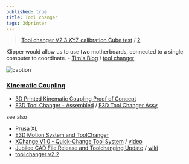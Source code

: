```yaml
---
published: true
title: Tool changer
tags: 3dprinter
---
```

> [Tool changer V2 3 XYZ calibration Cube test](https://www.youtube.com/watch?v=ijRjTuI_AzM) / [2](https://www.youtube.com/watch?v=QW5Lyx8fMO0)

Klipper would allow us to use two motherboards, connected to a single computer to coordinate. - [Tim's Blog](https://tbnk.nl/posts/klipper-upgrade/) / [tool changer](https://tbnk.nl/posts/3d-printer-tool-changer/)

![caption](https://tbnk.nl/img/klipper/new-setup.png)

### [Kinematic Coupling](https://en.wikipedia.org/wiki/Kinematic_coupling)

- [3D Printed Kinematic Coupling Proof of Concept](https://www.youtube.com/watch?v=cfSHss5j5KU)
- [E3D Tool Changer - Assembled](https://www.thingiverse.com/thing:3880296) / [E3D Tool Changer Assy](https://www.thingiverse.com/thing:3714961)

see also
- [Prusa XL](https://www.prusa3d.com/product/original-prusa-xl-2/)
- [E3D Motion System and ToolChanger](https://e3d-online.com/pages/toolchanger?aff=9)
- [XChange V1.0 - Quick-Change Tool System](https://printermods.com/products/xchange-v1-0-3d-printer-quick-tool-changer-system?variant=41988467032300) / [video](https://www.youtube.com/watch?v=EVjchMw8L7Q)
- [Jubilee CAD File Release and Toolchanging Update](https://www.youtube.com/watch?v=7jGilt5ijQo) / [wiki](https://jubilee3d.com/index.php?title=Main_Page)
- [tool changer v2.2](https://www.youtube.com/watch?v=7SQQW1U3O4E)
